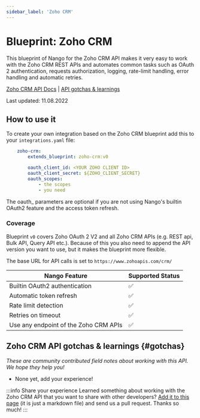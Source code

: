 ```yaml
---
sidebar_label: 'Zoho CRM'
---
```


# Blueprint: Zoho CRM

This blueprint of Nango for the Zoho CRM API makes it very easy to work with the Zoho CRM REST APIs and automates common tasks such as OAuth 2 authentication, requests authorization, logging, rate-limit handling, error handling and automatic retries.

[Zoho CRM API Docs](https://www.zoho.com/crm/developer/docs/api)  |  [API gotchas & learnings](#gotchas)

Last updated: 11.08.2022

## How to use it
To create your own integration based on the Zoho CRM blueprint add this to your `integrations.yaml` file:

```yaml title=integrations.yaml
    zoho-crm:
        extends_blueprint: zoho-crm:v0

        oauth_client_id: <YOUR ZOHO CLIENT ID>
        oauth_client_secret: ${ZOHO_CLIENT_SECRET}
        oauth_scopes:
            - the scopes
            - you need
```
The oauth_ parameters are optional if you are not using Nango's builtin OAuth2 feature and the access token refresh.

### Coverage
Blueprint `v0` covers Zoho OAuth 2 V2 and all Zoho CRM APIs (e.g. REST api, Bulk API, Query API etc.). Because of this you also need to append the API version you want to use, but it makes the blueprint more flexible.

The base URL for API calls is set to `https://www.zohoapis.com/crm/`

| Nango Feature | Supported Status | 
|---|---|
| Builtin OAuth2 authentication | ✅  |
| Automatic token refresh | ✅ | 
| Rate limit detection | ✅ |
| Retries on timeout | ✅ |
| Use any endpoint of the Zoho CRM APIs | ✅ |

## Zoho CRM API gotchas & learnings {#gotchas}
_These are community contributed field notes about working with this API. We hope they help you!_

- None yet, add your experience!

:::info Share your experience
Learned something about working with the Zoho CRM API that you want to share with other developers? [Add it to this page](https://github.com/NangoHQ/nango/edit/main/docs/docs/blueprint-catalog/blueprint-zoho-crm.md) (it is just a markdown file) and send us a pull request. Thanks so much!
:::